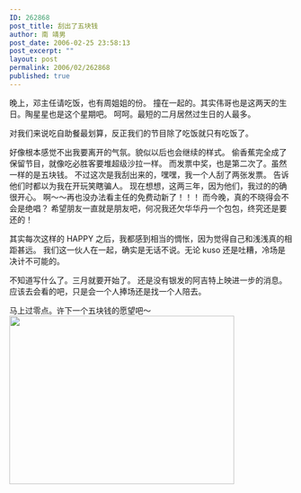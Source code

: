 ```yaml
---
ID: 262868
post_title: 刮出了五块钱
author: 南 靖男
post_date: 2006-02-25 23:58:13
post_excerpt: ""
layout: post
permalink: 2006/02/262868
published: true
---
```

晚上，邓主任请吃饭，也有周姐姐的份。
撞在一起的。其实伟哥也是这两天的生日。陶星星也是这个星期吧。
呵呵。最短的二月居然过生日的人最多。
<!--more-->对我们来说吃自助餐最划算，反正我们的节目除了吃饭就只有吃饭了。
好像根本感觉不出我要离开的气氛。貌似以后也会继续的样式。
偷香蕉完全成了保留节目，就像吃必胜客要堆超级沙拉一样。
而发票中奖，也是第二次了。虽然一样的是五块钱。
不过这次是我刮出来的，嘿嘿，我一个人刮了两张发票。
告诉他们时都以为我在开玩笑瞎骗人。
现在想想，这两三年，因为他们，我过的的确很开心。
啊～～再也没办法看主任的免费动新了！！！
而今晚，真的不晓得会不会是绝唱？
希望朋友一直就是朋友吧，何况我还欠华华丹一个包包，终究还是要还的！

其实每次这样的 HAPPY 之后，我都感到相当的惆怅，因为觉得自己和浅浅真的相距甚远。
我们这一伙人在一起，确实是无话不说。无论 kuso 还是吐糟，冷场是决计不可能的。

不知道写什么了。三月就要开始了。
还是没有银发的阿吉特上映进一步的消息。
应该去会看的吧，只是会一个人捧场还是找一个人陪去。

马上过零点。许下一个五块钱的愿望吧～
<a href="http://photoimg65.qq.com/cgi-bin/load_pic?verify=7YBdClhFSVVntHa9wnudHQ%3D%3D"><img src="http://photoimg65.qq.com/cgi-bin/load_pic?verify=7YBdClhFSVVntHa9wnudHQ%3D%3D" align="middle" height="300" width="400" /></a>